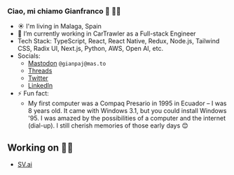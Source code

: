 ### Ciao, mi chiamo Gianfranco 👋 👩‍🌾

<!-- [![Contact me on Codementor to get live 1:1 coding help](https://www.codementor.io/m-badges/gianpaj/find-me-on-cm-b.svg)](https://www.codementor.io/@gianpaj?refer=badge) -->

- ☀️ I'm living in Malaga, Spain
- 🔭 I’m currently working in CarTrawler as a Full-stack Engineer
- Tech Stack: TypeScript, React, React Native, Redux, Node.js, Tailwind CSS, Radix UI, Next.js, Python, AWS, Open AI, etc.
- Socials:
  - [Mastodon](https://mas.to/@gianpaj) `@gianpaj@mas.to`
  - [Threads](https://www.threads.net/@gianpaj)
  - [Twitter](https://twitter.com/gianpaj)
  - [LinkedIn](https://linkedin.com/in/gianpaj)
- ⚡ Fun fact:
  - My first computer was a Compaq Presario in 1995 in Ecuador – I was 8 years old. It came with Windows 3.1, but you could install Windows '95. I was amazed by the possibilities of a computer and the internet (dial-up). I still cherish memories of those early days 😊

## Working on 👨‍💻

- [SV.ai](https://sexyvoice.ai/)
<!-- - [Escuela.dev](https://escuela.dev/) - a Coding School in Malaga -->
